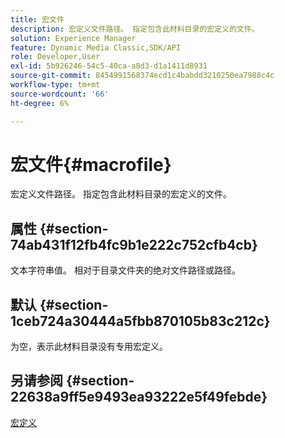 ```yaml
---
title: 宏文件
description: 宏定义文件路径。 指定包含此材料目录的宏定义的文件。
solution: Experience Manager
feature: Dynamic Media Classic,SDK/API
role: Developer,User
exl-id: 5b926246-54c5-40ca-a8d3-d1a1411d8931
source-git-commit: 8454991568374ecd1c4babdd3210250ea7988c4c
workflow-type: tm+mt
source-wordcount: '66'
ht-degree: 6%

---
```


# 宏文件{#macrofile}

宏定义文件路径。 指定包含此材料目录的宏定义的文件。

## 属性 {#section-74ab431f12fb4fc9b1e222c752cfb4cb}

文本字符串值。 相对于目录文件夹的绝对文件路径或路径。

## 默认 {#section-1ceb724a30444a5fbb870105b83c212c}

为空，表示此材料目录没有专用宏定义。

## 另请参阅 {#section-22638a9ff5e9493ea93222e5f49febde}

[宏定义](../../../../../ir-api/material-cat/image-rendering-api-ref/c-ir-material-catalog/c-ir-macro-definition-reference/c-ir-macro-definition-reference.md#concept-477b77fa187147bfa55fa67134d4a453)
